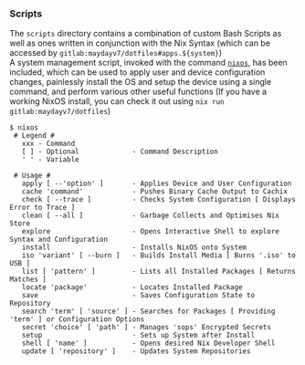 ### Scripts
The `scripts` directory contains a combination of custom Bash Scripts as well as ones written in conjunction with the Nix Syntax (which can be accessed by `gitlab:maydayv7/dotfiles#apps.${system}`)  
A system management script, invoked with the command [`nixos`](./nixos.nix), has been included, which can be used to apply user and device configuration changes, painlessly install the OS and setup the device using a single command, and perform various other useful functions (If you have a working NixOS install, you can check it out using `nix run gitlab:maydayv7/dotfiles`)


```shellsession
$ nixos
 # Legend #
   xxx - Command
   [ ] - Optional             - Command Description
   ' ' - Variable

 # Usage #
   apply [ --'option' ]       - Applies Device and User Configuration
   cache 'command'            - Pushes Binary Cache Output to Cachix
   check [ --trace ]          - Checks System Configuration [ Displays Error to Trace ]
   clean [ --all ]            - Garbage Collects and Optimises Nix Store
   explore                    - Opens Interactive Shell to explore Syntax and Configuration
   install                    - Installs NixOS onto System
   iso 'variant' [ --burn ]   - Builds Install Media [ Burns '.iso' to USB ]
   list [ 'pattern' ]         - Lists all Installed Packages [ Returns Matches ]
   locate 'package'           - Locates Installed Package
   save                       - Saves Configuration State to Repository
   search 'term' [ 'source' ] - Searches for Packages [ Providing 'term' ] or Configuration Options
   secret 'choice' [ 'path' ] - Manages 'sops' Encrypted Secrets
   setup                      - Sets up System after Install
   shell [ 'name' ]           - Opens desired Nix Developer Shell
   update [ 'repository' ]    - Updates System Repositories
 ```